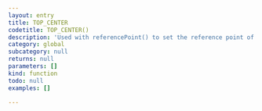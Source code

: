 ```yaml
---
layout: entry
title: TOP_CENTER
codetitle: TOP_CENTER()
description: 'Used with referencePoint() to set the reference point of transformations to the top center of the page item.'
category: global
subcategory: null
returns: null
parameters: []
kind: function
todo: null
examples: []

---
```

